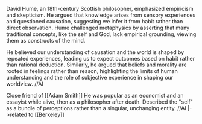 David Hume, an 18th-century Scottish philosopher, emphasized empiricism and skepticism. He argued that knowledge arises from sensory experiences and questioned causation, suggesting we infer it from habit rather than direct observation. Hume challenged metaphysics by asserting that many traditional concepts, like the self and God, lack empirical grounding, viewing them as constructs of the mind.

He believed our understanding of causation and the world is shaped by repeated experiences, leading us to expect outcomes based on habit rather than rational deduction. Similarly, he argued that beliefs and morality are rooted in feelings rather than reason, highlighting the limits of human understanding and the role of subjective experience in shaping our worldview.
//AI 

Close friend of [[Adam Smith]]
He was popular as an economist and an essayist while alive, then as a philosopher after death.
Described the "self" as a bundle of perceptions rather than a singular, unchanging entity. //AI
|->related to [[Berkeley]]

